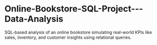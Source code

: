# Online-Bookstore-SQL-Project---Data-Analysis
SQL-based analysis of an online bookstore simulating real-world KPIs like sales, inventory, and customer insights using relational queries.
